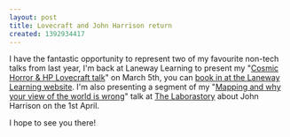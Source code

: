 ```yaml
---
layout: post
title: Lovecraft and John Harrison return
created: 1392934417
---
```



I have the fantastic opportunity to represent two of my favourite non-tech talks from last year, I&#39;m back at Laneway Learning to present my &quot;<a href="/cosmic-horror-hp-lovecraft">Cosmic Horror &amp; HP Lovecraft talk</a>&quot; on March 5th, you can <a href="http://melbourne.lanewaylearning.com/classes/cosmic-horror-and-hp-lovecraft/?utm_content=buffer21da4&amp;utm_medium=social&amp;utm_source=twitter.com&amp;utm_campaign=buffer" target="_blank">book in at the Laneway Learning website</a>. I&#39;m also presenting a segment of my &quot;<a href="/mapping-and-why-your-view-world-wrong">Mapping and why your view of the world is wrong</a>&quot; talk at <a href="http://thelaborastory.com/" target="_blank">The Laborastory</a> about John Harrison on the 1st April.

I hope to see you there!
